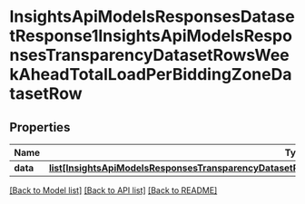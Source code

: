 # InsightsApiModelsResponsesDatasetResponse1InsightsApiModelsResponsesTransparencyDatasetRowsWeekAheadTotalLoadPerBiddingZoneDatasetRow

## Properties
Name | Type | Description | Notes
------------ | ------------- | ------------- | -------------
**data** | [**list[InsightsApiModelsResponsesTransparencyDatasetRowsWeekAheadTotalLoadPerBiddingZoneDatasetRow]**](InsightsApiModelsResponsesTransparencyDatasetRowsWeekAheadTotalLoadPerBiddingZoneDatasetRow.md) |  | [optional] 

[[Back to Model list]](../README.md#documentation-for-models) [[Back to API list]](../README.md#documentation-for-api-endpoints) [[Back to README]](../README.md)

